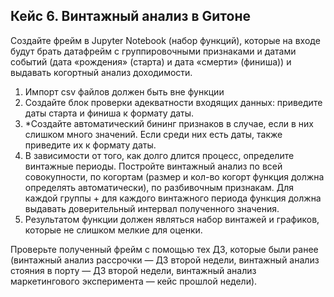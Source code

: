 ## Кейс 6. Винтажный анализ в Gитоне

Создайте фрейм в Jupyter Notebook (набор функций), которые на входе будут брать датафрейм с группировочными признаками и датами событий (дата «рождения» (старта) и дата «смерти» (финиша)) и выдавать когортный анализ доходимости.

1. Импорт csv файлов должен быть вне функции
2. Создайте блок проверки адекватности входящих данных: приведите даты старта и финиша к формату даты.
3. *Создайте автоматический бининг признаков в случае, если в них слишком много значений. Если среди них есть даты, также приведите их к формату даты.
4. В зависимости от того, как долго длится процесс, определите винтажные периоды. Постройте винтажный анализ по всей совокупности, по когортам (размер и кол-во когорт функция должна определять автоматически), по разбивочным признакам. Для каждой группы + для каждого винтажного периода функция должна выдавать доверительный интервал полученного значения. 
5. Результатом функции должен являться набор винтажей и графиков, которые не слишком мелкие для оценки.

Проверьте полученный фрейм с помощью тех ДЗ, которые были ранее (винтажный анализ рассрочки — ДЗ второй недели, винтажный анализ стояния в порту — ДЗ второй недели, винтажный анализ маркетингового эксперимента — кейс прошлой недели).
